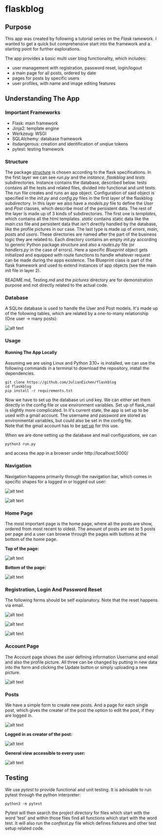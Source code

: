 # flaskblog
## Purpose

This app was created by following a tutorial series on the *Flask* ramework. I wanted to get a quick but comprehensive start into the framework and a starting point for further explorations.

The app provides a basic multi user blog functionality, which includes:

- user management with registration, password reset, login/logout
- a main page for all posts, ordered by date
- pages for posts by specific users
- user profiles, with name and image editing features


## Understanding The App
### Important Frameworks

- Flask: main framework
- Jinja2: template engine
- Werkzeug: WSGI
- SQLAlchemy: database framework
- itsdangerous: creation and identification of unqiue tokens
- pytest: testing framework

### Structure

The package [structure](https://julianeichen.github.io/flaskblogtree) is chosen according to the flask specifications. In the first layer we can see *run.py* and the *instance*, *flaskblog* and *tests* subdirectories. Instance contains the database, described below. tests contains all the tests and related files, divided into functional and unit tests. The run file creates and runs an app object. Configuration of said object is specified in the *init.py* and *config.py* files in the first layer of the flaskblog subdirectory. In this layer we also have a *models.py* file to define the *User* and *Post* classes, which describe most of the persistent data. The rest of the layer is made up of 3 kinds of subdirectories. The first one is *templates*, which contains all the html templates. *static* contains static data like the *main.css* file and persistent data that isn't directly handled by the database, like the profile pictures in our case. The last type is made up of *errors*, *main*, *posts* and *users*. These directories are named after the part of the business logic they are related to. Each directory contains an empty *init.py* according to generic Python package structure and also a *routes.py* file (or *handlers.py* in the case of errors). Here a specific *Blueprint* object gets initialized and equipped with route functions to handle whatever request can be made during the apps existence. The Blueprint class is part of the flask framework and used to extend instances of app objects (see the main init file in layer 2).

README.md, Testing.md and the *pictures* directory are for demonstration purpose and not directly related to the actual code. 

### Database

A SQLite database is used to handle the User and Post models. It's made up of the following tables, which are related by a one-to-many relationship (One user -> many posts):

![alt text](https://github.com/JulianEichen/flaskblog/blob/main/pictures/erdia.png?raw=true)

### Usage
#### Running The App Locally

Assuming we are using Linux and Python 3.10+ is installed, we can use the following commands in a terminal to download the repository, install the dependencies. 

```
git clone https://github.com/JulianEichen/flaskblog
cd flaskblog
pip install -r requirements.txt
```

Now we have to set up the database uri und key. We can either set them directly in the config file or use environment variables. 
Set up of flask_mail is slightly more complicated. In it's current state, the app is set up to be used with a gmail account. The username and password are stored as environmental variables, but could also be set in the config file. <br>
Note that the gmail account has to be [set up](https://www.youtube.com/watch?v=Jp9B0rY6Fxk) for this use.

When we are done setting up the database and mail configurations, we can 
```
python3 run.py
```
and access the app in a browser under http://localhost:5000/
### Navigation

Navigation happens primarily through the navigation bar, which comes in specific shapes for a logged in or logged out user:

![alt text](https://github.com/JulianEichen/flaskblog/blob/main/pictures/fl_navbar_in.png?raw=true)

![alt text](https://github.com/JulianEichen/flaskblog/blob/main/pictures/fl_navbar_out.png?raw=true)

### Home Page
The most important page is the home page, where all the posts are show, ordered from most recent to oldest. The amount of posts are set to 5 posts per page and a user can browse through the pages with buttons at the bottom of the home page. 

**Top of the page:**

![alt text](https://github.com/JulianEichen/flaskblog/blob/main/pictures/fl_home1.png?raw=true)

**Bottom of the page:**

![alt text](https://github.com/JulianEichen/flaskblog/blob/main/pictures/fl_home2.png?raw=true)

### Registration, Login And Password Reset

The following forms should be self explanatory. Note that the reset happens via email.

![alt text](https://github.com/JulianEichen/flaskblog/blob/main/pictures/fl_register.png?raw=true)

![alt text](https://github.com/JulianEichen/flaskblog/blob/main/pictures/fl_login.png?raw=true)

![alt text](https://github.com/JulianEichen/flaskblog/blob/main/pictures/fl_reset.png?raw=true)
### Account Page

The Account page shows the user defining information Username and email and also the profile picture. All three can be changed by putting in new data into the form and clicking the Update button or simply uploading a new picture.

![alt text](https://github.com/JulianEichen/flaskblog/blob/main/pictures/fl_account.png?raw=true)
### Posts

We have a simple form to create new posts. And a page for each single post, which gives the creater of the post the option to edit the post, if they are logged in.

![alt text](https://github.com/JulianEichen/flaskblog/blob/main/pictures/fl_post_new.png?raw=true)

**Logged in as creator of the post:**

![alt text](https://github.com/JulianEichen/flaskblog/blob/main/pictures/fl_post_in.png?raw=true)

**General view accessible to every user:**

![alt text](https://github.com/JulianEichen/flaskblog/blob/main/pictures/fl_post_out.png?raw=true)

## Testing

We use *pytest* to provide functional and unit testing. It is advisable to run pytest through the python interpreter: 

```
python3 -m pytest
```

Pytest will then search the project directory for files which start with the word 'test' and within those files find all functions which start with the word test. It will also run the *conftest.py* file which defines fixtures and other test setup related code. 
